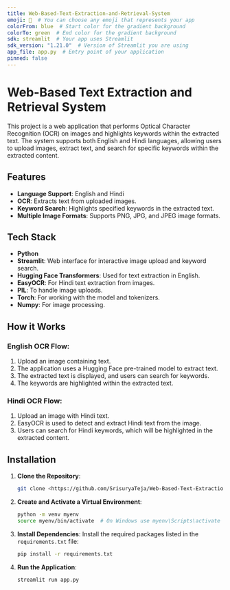 ```yaml
---
title: Web-Based-Text-Extraction-and-Retrieval-System
emoji: 📄  # You can choose any emoji that represents your app
colorFrom: blue  # Start color for the gradient background
colorTo: green  # End color for the gradient background
sdk: streamlit  # Your app uses Streamlit
sdk_version: "1.21.0"  # Version of Streamlit you are using
app_file: app.py  # Entry point of your application
pinned: false
---
```


# Web-Based Text Extraction and Retrieval System

This project is a web application that performs Optical Character Recognition (OCR) on images and highlights keywords within the extracted text. The system supports both English and Hindi languages, allowing users to upload images, extract text, and search for specific keywords within the extracted content.

## Features
- **Language Support**: English and Hindi
- **OCR**: Extracts text from uploaded images.
- **Keyword Search**: Highlights specified keywords in the extracted text.
- **Multiple Image Formats**: Supports PNG, JPG, and JPEG image formats.

## Tech Stack
- **Python**
- **Streamlit**: Web interface for interactive image upload and keyword search.
- **Hugging Face Transformers**: Used for text extraction in English.
- **EasyOCR**: For Hindi text extraction from images.
- **PIL**: To handle image uploads.
- **Torch**: For working with the model and tokenizers.
- **Numpy**: For image processing.

## How it Works
### English OCR Flow:
1. Upload an image containing text.
2. The application uses a Hugging Face pre-trained model to extract text.
3. The extracted text is displayed, and users can search for keywords.
4. The keywords are highlighted within the extracted text.

### Hindi OCR Flow:
1. Upload an image with Hindi text.
2. EasyOCR is used to detect and extract Hindi text from the image.
3. Users can search for Hindi keywords, which will be highlighted in the extracted content.

## Installation

1. **Clone the Repository**:
    ```bash
    git clone <https://github.com/SrisuryaTeja/Web-Based-Text-Extraction-and-Retrieval-System>
    ```

2. **Create and Activate a Virtual Environment**:
    ```bash
    python -m venv myenv
    source myenv/bin/activate  # On Windows use myenv\Scripts\activate
    ```

3. **Install Dependencies**:
    Install the required packages listed in the `requirements.txt` file:
    ```bash
    pip install -r requirements.txt
    ```

4. **Run the Application**:
    ```bash
    streamlit run app.py
    ```
